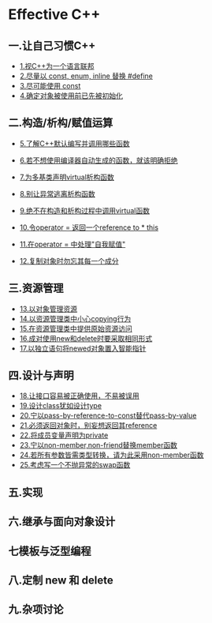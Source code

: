 # Effective C++

## 一.让自己习惯C++

+ [1.视C++为一个语言联邦](https://github.com/ZYBO-o/C-plus-plus-Series/blob/main/Effective%20C%2B%2B/Accustoming%20Yourself%20to%20C%2B%2B.md#1%E8%A7%86c%E4%B8%BA%E4%B8%80%E4%B8%AA%E8%AF%AD%E8%A8%80%E8%81%94%E9%82%A6)
+ [2.尽量以 const, enum, inline 替换 #define](https://github.com/ZYBO-o/C-plus-plus-Series/blob/main/Effective%20C%2B%2B/Accustoming%20Yourself%20to%20C%2B%2B.md#2%E5%B0%BD%E9%87%8F%E4%BB%A5-const-enum-inline-%E6%9B%BF%E6%8D%A2-define)
+ [3.尽可能使用 const](https://github.com/ZYBO-o/C-plus-plus-Series/blob/main/Effective%20C%2B%2B/Accustoming%20Yourself%20to%20C%2B%2B.md#3%E5%B0%BD%E5%8F%AF%E8%83%BD%E4%BD%BF%E7%94%A8const)
+ [4.确定对象被使用前已先被初始化](https://github.com/ZYBO-o/C-plus-plus-Series/blob/main/Effective%20C%2B%2B/Accustoming%20Yourself%20to%20C%2B%2B.md#4%E7%A1%AE%E5%AE%9A%E9%9D%A2%E5%90%91%E5%AF%B9%E8%B1%A1%E8%A2%AB%E4%BD%BF%E7%94%A8%E5%89%8D%E5%B7%B2%E8%A2%AB%E5%88%9D%E5%A7%8B%E5%8C%96)

## 二.构造/析构/赋值运算

* [5.了解C++默认编写并调用哪些函数](https://github.com/ZYBO-o/C-plus-plus-Series/blob/main/Effective%20C%2B%2B/Constructors%2CDestruction%2C%20and%20Assignment%20Operators.md#5%E4%BA%86%E8%A7%A3c%E9%BB%98%E8%AE%A4%E7%BC%96%E5%86%99%E5%B9%B6%E8%B0%83%E7%94%A8%E5%93%AA%E4%BA%9B%E5%87%BD%E6%95%B0)

* [6.若不想使用编译器自动生成的函数，就该明确拒绝](https://github.com/ZYBO-o/C-plus-plus-Series/blob/main/Effective%20C%2B%2B/Constructors%2CDestruction%2C%20and%20Assignment%20Operators.md#6%E8%8B%A5%E4%B8%8D%E6%83%B3%E4%BD%BF%E7%94%A8%E7%BC%96%E8%AF%91%E5%99%A8%E8%87%AA%E5%8A%A8%E7%94%9F%E6%88%90%E7%9A%84%E5%87%BD%E6%95%B0%E5%B0%B1%E8%AF%A5%E6%98%8E%E7%A1%AE%E6%8B%92%E7%BB%9D)

+ [7.为多基类声明virtual析构函数](https://github.com/ZYBO-o/C-plus-plus-Series/blob/main/Effective%20C%2B%2B/Constructors%2CDestruction%2C%20and%20Assignment%20Operators.md#7%E4%B8%BA%E5%A4%9A%E5%9F%BA%E7%B1%BB%E5%A3%B0%E6%98%8Evirtual%E6%9E%90%E6%9E%84%E5%87%BD%E6%95%B0)
+ [8.别让异常逃离析构函数](https://github.com/ZYBO-o/C-plus-plus-Series/blob/main/Effective%20C%2B%2B/Constructors%2CDestruction%2C%20and%20Assignment%20Operators.md#8%E5%88%AB%E8%AE%A9%E5%BC%82%E5%B8%B8%E9%80%83%E7%A6%BB%E6%9E%90%E6%9E%84%E5%87%BD%E6%95%B0)
+ [9.绝不在构造和析构过程中调用virtual函数](https://github.com/ZYBO-o/C-plus-plus-Series/blob/main/Effective%20C%2B%2B/Constructors%2CDestruction%2C%20and%20Assignment%20Operators.md#9%E7%BB%9D%E4%B8%8D%E5%9C%A8%E6%9E%84%E9%80%A0%E5%92%8C%E6%9E%90%E6%9E%84%E8%BF%87%E7%A8%8B%E4%B8%AD%E8%B0%83%E7%94%A8virtual%E5%87%BD%E6%95%B0)
+ [10.令operator = 返回一个reference to * this](https://github.com/ZYBO-o/C-plus-plus-Series/blob/main/Effective%20C%2B%2B/Constructors%2CDestruction%2C%20and%20Assignment%20Operators.md#10%E4%BB%A4operator--%E8%BF%94%E5%9B%9E%E4%B8%80%E4%B8%AAreference-to--this)

+ [11.在operator = 中处理"自我赋值"](https://github.com/ZYBO-o/C-plus-plus-Series/blob/main/Effective%20C%2B%2B/Constructors%2CDestruction%2C%20and%20Assignment%20Operators.md#11%E5%9C%A8operator--%E4%B8%AD%E5%A4%84%E7%90%86%E8%87%AA%E6%88%91%E8%B5%8B%E5%80%BC)
+ [12.复制对象时勿忘其每一个成分](https://github.com/ZYBO-o/C-plus-plus-Series/blob/main/Effective%20C%2B%2B/Constructors%2CDestruction%2C%20and%20Assignment%20Operators.md#12%E5%A4%8D%E5%88%B6%E5%AF%B9%E8%B1%A1%E6%97%B6%E5%8B%BF%E5%BF%98%E5%85%B6%E6%AF%8F%E4%B8%80%E4%B8%AA%E6%88%90%E5%88%86)

## 三.资源管理

* [13.以对象管理资源](https://github.com/ZYBO-o/C-plus-plus-Series/blob/main/Effective%20C%2B%2B/Resourse%20Management.md#13%E4%BB%A5%E5%AF%B9%E8%B1%A1%E7%AE%A1%E7%90%86%E8%B5%84%E6%BA%90)
* [14.以资源管理类中小心copying行为](https://github.com/ZYBO-o/C-plus-plus-Series/blob/main/Effective%20C%2B%2B/Resourse%20Management.md#14%E4%BB%A5%E8%B5%84%E6%BA%90%E7%AE%A1%E7%90%86%E7%B1%BB%E4%B8%AD%E5%B0%8F%E5%BF%83copying%E8%A1%8C%E4%B8%BA)
* [15.在资源管理类中提供原始资源访问](https://github.com/ZYBO-o/C-plus-plus-Series/blob/main/Effective%20C%2B%2B/Resourse%20Management.md#15%E5%9C%A8%E8%B5%84%E6%BA%90%E7%AE%A1%E7%90%86%E7%B1%BB%E4%B8%AD%E6%8F%90%E4%BE%9B%E5%8E%9F%E5%A7%8B%E8%B5%84%E6%BA%90%E8%AE%BF%E9%97%AE)
* [16.成对使用new和delete时要采取相同形式](https://github.com/ZYBO-o/C-plus-plus-Series/blob/main/Effective%20C%2B%2B/Resourse%20Management.md#16%E6%88%90%E5%AF%B9%E4%BD%BF%E7%94%A8new%E5%92%8Cdelete%E6%97%B6%E8%A6%81%E9%87%87%E5%8F%96%E7%9B%B8%E5%90%8C%E5%BD%A2%E5%BC%8F)
* [17.以独立语句将newed对象置入智能指针](https://github.com/ZYBO-o/C-plus-plus-Series/blob/main/Effective%20C%2B%2B/Resourse%20Management.md#17%E4%BB%A5%E7%8B%AC%E7%AB%8B%E8%AF%AD%E5%8F%A5%E5%B0%86newed%E5%AF%B9%E8%B1%A1%E7%BD%AE%E5%85%A5%E6%99%BA%E8%83%BD%E6%8C%87%E9%92%88)

## 四.设计与声明

* [18.让接口容易被正确使用，不易被误用](#13以对象管理资源)
* [19.设计class犹如设计type]()
* [20.宁以pass-by-reference-to-const替代pass-by-value]()
* [21.必须返回对象时，别妄想返回其reference]()
* [22.将成员变量声明为private]()
* [23.宁以non-member,non-friend替换member函数]()
* [24.若所有参数皆需类型转换，请为此采用non-member函数]()
* [25.考虑写一个不抛异常的swap函数]()

## 五.实现





## 六.继承与面向对象设计





## 七模板与泛型编程



## 八.定制 new 和 delete



## 九.杂项讨论





